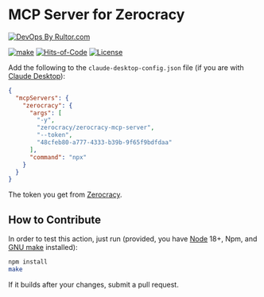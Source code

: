 # MCP Server for Zerocracy

[![DevOps By Rultor.com](https://www.rultor.com/b/zerocracy/zerocracy-mcp-server)](https://www.rultor.com/p/zerocracy/zerocracy-mcp-server)

[![make](https://github.com/zerocracy/zerocracy-mcp-server/actions/workflows/make.yml/badge.svg)](https://github.com/zerocracy/zerocracy-mcp-server/actions/workflows/make.yml)
[![Hits-of-Code](https://hitsofcode.com/github/zerocracy/zerocracy-mcp-server)](https://hitsofcode.com/view/github/zerocracy/zerocracy-mcp-server)
[![License](https://img.shields.io/badge/license-MIT-green.svg)](https://github.com/zerocracy/zerocracy-mcp-server/blob/master/LICENSE.txt)

Add the following to the `claude-desktop-config.json` file
(if you are with [Claude Desktop]):

```json
{
  "mcpServers": {
    "zerocracy": {
      "args": [
        "-y",
        "zerocracy/zerocracy-mcp-server",
        "--token",
        "48cfeb80-a777-4333-b39b-9f65f9bdfdaa"
      ],
      "command": "npx"
    }
  }
}
```

The token you get from [Zerocracy].

## How to Contribute

In order to test this action, just run (provided, you have
[Node]() 18+, Npm,
and [GNU make](https://www.gnu.org/software/make/) installed):

```bash
npm install
make
```

If it builds after your changes, submit a pull request.

[Claude Desktop]: https://claude.ai/download
[Zerocracy]: https://www.zerocracy.com
